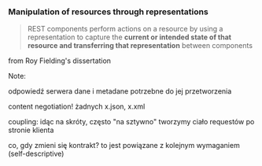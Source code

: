 ### Manipulation of resources through representations

> REST components perform actions on a resource by using a representation to capture the **current or intended state of that
> resource and transferring that representation** between components

<!-- .element class="attribution" -->
from Roy Fielding's dissertation

Note:

odpowiedź serwera dane i metadane potrzebne do jej przetworzenia

content negotiation! żadnych x.json, x.xml

coupling: idąc na skróty, często "na sztywno" tworzymy ciało requestów po stronie klienta

co, gdy zmieni się kontrakt? to jest powiązane z kolejnym wymaganiem (self-descriptive)
